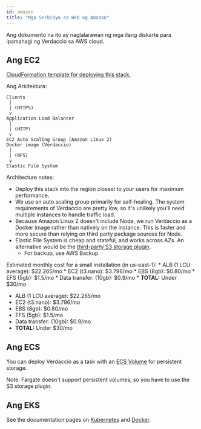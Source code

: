 ```yaml
---
id: amazon
title: "Mga Serbisyo sa Web ng Amazon"
---
```


Ang dokumento na ito ay naglalarawan ng mga ilang diskarte para ipamahagi ng Verdaccio sa AWS cloud.

## Ang EC2

[CloudFormation template for deploying this stack.](https://github.com/verdaccio/verdaccio/blob/master/contrib/aws/cloudformation-ec2-efs.yaml)

Ang Arkitektura:

```
Clients
 |
 | (HTTPS)
 v
Application Load Balancer
 |
 | (HTTP)
 v
EC2 Auto Scaling Group (Amazon Linux 2)
Docker image (Verdaccio)
 |
 | (NFS)
 v
Elastic File System
```

Architecture notes:
* Deploy this stack into the region closest to your users for maximum performance.
* We use an auto scaling group primarily for self-healing. The system requirements of Verdaccio are pretty low, so it's unlikely you'll need multiple instances to handle traffic load.
* Because Amazon Linux 2 doesn't include Node, we run Verdaccio as a Docker image rather than natively on the instance. This is faster and more secure than relying on third party package sources for Node.
* Elastic File System is cheap and stateful, and works across AZs. An alternative would be the [third-party S3 storage plugin](https://github.com/remitly/verdaccio-s3-storage).
  * For backup, use AWS Backup

Estimated monthly cost for a small installation (in us-east-1): * ALB (1 LCU average): $22.265/mo * EC2 (t3.nano): $3.796/mo * EBS (8gb): $0.80/mo * EFS (5gb): $1.5/mo * Data transfer: (10gb): $0.9/mo * **TOTAL:** Under $30/mo
* ALB (1 LCU average): $22.265/mo
* EC2 (t3.nano): $3.796/mo
* EBS (8gb): $0.80/mo
* EFS (5gb): $1.5/mo
* Data transfer: (10gb): $0.9/mo
* **TOTAL:** Under $30/mo

## Ang ECS

You can deploy Verdaccio as a task with an [ECS Volume](https://docs.aws.amazon.com/AmazonECS/latest/developerguide/using_data_volumes.html) for persistent storage.

Note: Fargate doesn't support persistent volumes, so you have to use the S3 storage plugin.

## Ang EKS

See the documentation pages on [Kubernetes](kubernetes) and [Docker](docker).
